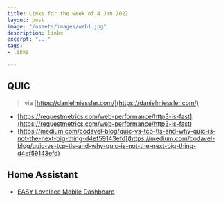```yaml
---
title: Links for the week of 4 Jan 2022
layout: post
image: "/assets/images/web1.jpg"
description: links
excerpt: "..."
tags:
- links

---
```


## QUIC 

> via [https://danielmiessler.com/](https://danielmiessler.com/)


* [https://requestmetrics.com/web-performance/http3-is-fast](https://requestmetrics.com/web-performance/http3-is-fast)
* [https://medium.com/codavel-blog/quic-vs-tcp-tls-and-why-quic-is-not-the-next-big-thing-d4ef59143efd](https://medium.com/codavel-blog/quic-vs-tcp-tls-and-why-quic-is-not-the-next-big-thing-d4ef59143efd) 

## Home Assistant

* [EASY Lovelace Mobile Dashboard](https://www.youtube.com/watch?v=5y6rhwr5Y8c)